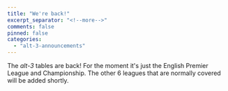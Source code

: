 ```yaml
---
title: "We're back!"
excerpt_separator: "<!--more-->"
comments: false
pinned: false
categories:
  - "alt-3-announcements"
---
```


The _alt-3_ tables are back!  For the moment it's just the English Premier League and Championship.  The other 6 leagues that are normally covered will be added shortly.

